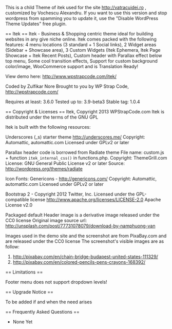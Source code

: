 This is a child Theme of itek used for the site http://vatracuidei.ro , customized by Vochescu Alexandru.
If you want to use this version and stop wordpress from spamming you to update it, use the "Disable WordPress Theme Updates" 
free plugin.

== Itek ==
Itek - Business & Shopping centric theme ideal for building websites in any give niche online. 
Itek comes packed with the following features: 4 menu locations (3 standard + 1 Social links), 2 Widget areas (Sidebar + Showcase area), 
3 Custom Widgets (Itek Ephemera, Itek Page Showcase + Itek Recent Posts), Custom header with Parallax effect below top menu, 
Some cool transition effects, Support for custom background color/image, WooCommerce support and is Translation Ready! 

View demo here: http://www.wpstrapcode.com/itek/

Coded by Zulfikar Nore
Brought to you by WP Strap Code, http://wpstrapcode.com/

Requires at least:	3.6.0
Tested up to:		3.9-beta3
Stable tag:			1.0.4

== Copyright & Licenses ==
Itek, Copyright 2013 WPStrapCode.com
Itek is distributed under the terms of the GNU GPL
 
Itek is built with the following resources:
 
Underscores (_s) starter theme http://underscores.me/
Copyright: Automattic, automattic.com
Licensed under GPLv2 or later

Parallax header code is borrowed from Radiate theme
File name: custom.js + function `itek_internal_css()` in functions.php.
Copyright: ThemeGrill.com
License: GNU General Public License v2 or later
Source: http://wordpress.org/themes/radiate

Icon Fonts: Genericons - http://genericons.com/ 
Copyright: Automattic, automattic.com
Licensed under GPLv2 or later

Bootstrap 2 - Copyright 2012 Twitter, Inc.
Licensed under the GPL-compatible license
http://www.apache.org/licenses/LICENSE-2.0 Apache License v2.0

Packaged default Header image is a derivative image released under the CC0 license
Original image source url: http://unsplash.com/post/77731078079/download-by-namphuong-van

Images used in the demo site and the screenshot are from PixaBay.com and are released under the CC0 license
The screenshot's visible images are as follow:

1) http://pixabay.com/en/chain-bridge-budapest-united-states-111329/
2) http://pixabay.com/en/colored-pencils-pens-crayons-168392/

== Limitations ==

Footer menu does not support dropdown levels!

== Upgrade Notice ==

To be added if and when the need arises

== Frequently Asked Questions ==

* None Yet